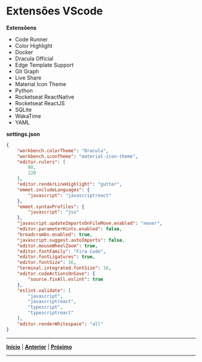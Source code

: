 # Extensões VScode

**Extensõens**
* Code Runner
* Color Highlight
* Docker
* Dracula Official
* Edge Template Support
* Git Graph
* Live Share
* Material Icon Theme
* Python
* Rocketseat ReactNative
* Rocketseat ReactJS
* SQLite
* WakaTime
* YAML

**settings.json**
```json
{
    "workbench.colorTheme": "Dracula",
    "workbench.iconTheme": "material-icon-theme",
    "editor.rulers": [
        80,
        120
    ],
    "editor.renderLineHighlight": "gutter",
    "emmet.includeLanguages": {
        "javascript": "javascriptreact"
    },
    "emmet.syntaxProfiles": {
        "javascript": "jsx"
    },
    "javascript.updateImportsOnFileMove.enabled": "never",
    "editor.parameterHints.enabled": false,
    "breadcrumbs.enabled": true,
    "javascript.suggest.autoImports": false,
    "editor.mouseWheelZoom": true,
    "editor.fontFamily": "Fira Code",
    "editor.fontLigatures": true,
    "editor.fontSize": 16,
    "terminal.integrated.fontSize": 16,
    "editor.codeActionsOnSave": {
        "source.fixAll.eslint": true
    },
    "eslint.validate": [
        "javascript",
        "javascriptreact",
        "typescript",
        "typescriptreact"
    ],
    "editor.renderWhitespace": "all"
}
```
---

[**Início**](https://github.com/matheusF23/configurations#configura%C3%A7%C3%B5es-p%C3%B3s-instala%C3%A7%C3%A3o-ubuntu) | [**Anterior**](https://github.com/matheusF23/configurations/blob/master/pycharm.md) | [**Próximo**](https://github.com/matheusF23/configurations/blob/master/docker.md)

---
